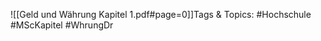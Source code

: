 
![[Geld und Währung Kapitel 1.pdf#page=0]]Tags & Topics:
   #Hochschule
   #MScKapitel
   #WhrungDr